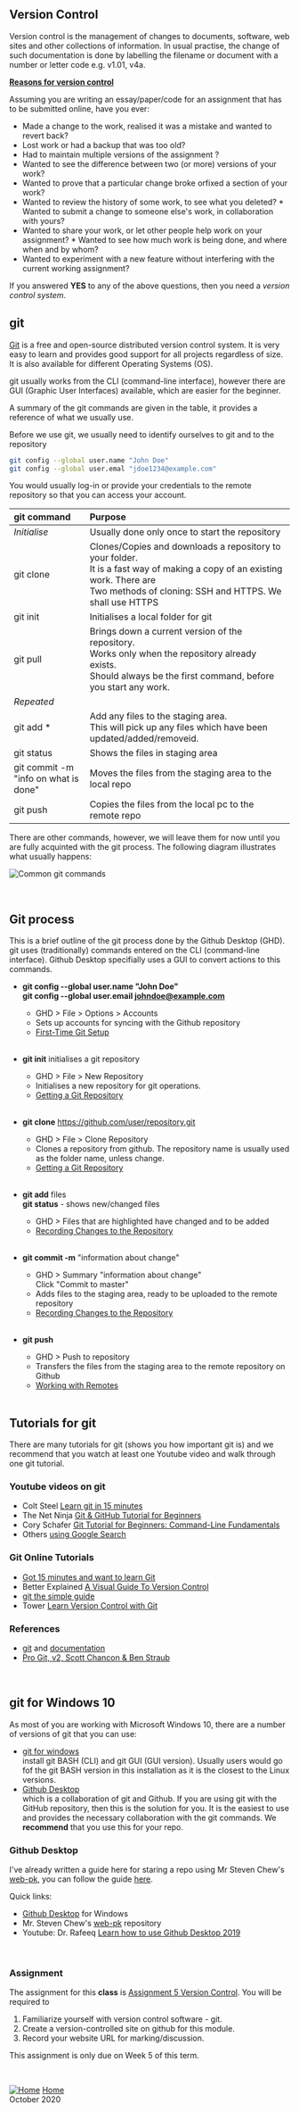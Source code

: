 
## Version Control

Version control is the management of changes to documents, software, web sites and other collections of information. In usual practise, the change of such documentation is done by labelling the filename or document with a number or letter code e.g. v1.01, v4a.

**[Reasons for version control](https://stackoverflow.com/questions/1408450/why-should-i-use-version-control)**

Assuming you are writing an essay/paper/code for an assignment that has to be submitted online, have you ever:

* Made a change to the work, realised it was a mistake and wanted to revert
back?
* Lost work or had a backup that was too old?
* Had to maintain multiple versions of the assignment ?
* Wanted to see the difference between two (or more) versions of your work?
* Wanted to prove that a particular change broke orfixed a section of your work?
* Wanted to review the history of some work, to see what you deleted? * Wanted to submit a change to someone else's work, in collaboration with yours?
* Wanted to share your work, or let other people help work on your assignment? * Wanted to see how much work is being done, and where when and by whom?
* Wanted to experiment with a new feature without interfering with the current working assignment?

If you answered **YES** to any of the above questions, then you need a *version control system*.

## git

[Git](https://git-scm.com/) is a free and open-source distributed version control system.  It is very easy to learn and provides good support for all projects regardless of size.  It is also available for different Operating Systems (OS).

git usually works from the CLI (command-line interface), however there are GUI (Graphic User Interfaces) available, which are easier for the beginner.

A summary of the git commands are given in the table, it provides a reference of what we usually use.

Before we use git, we usually need to identify ourselves to git and to the repository

```bash
git config --global user.name "John Doe"
git config --global user.emal "jdoe1234@example.com"
```

You would usually log-in or provide your credentials to the remote repository so that you can access your account.

|git command         | Purpose                                         |
|:-------------------|:-------------------------------------------------|
| *Initialise*         | Usually done only once to start the repository  |
| git clone <repo>   | Clones/Copies and downloads a repository to your folder.<br>It is a fast way of making a copy of an existing work.  There are <br>Two methods of cloning: SSH and HTTPS.  We shall use HTTPS |
| git init           | Initialises a local folder for git |
| git pull           | Brings down a current version of the repository.<br> Works only when the repository already exists.<br> Should always be the first command, before you start any work. |
| *Repeated*           |      |
| git add *          | Add any files to the staging area.<br>This will pick up any files which have been updated/added/removeid.|
| git status         | Shows the files in staging area|
| git commit -m <br>"info on what is done" | Moves the files from the staging area to the local repo |
| git push           | Copies the files from the local pc to the remote repo |

There are other commands, however, we will leave them for now until you are fully acquinted with the git process.  The following diagram illustrates what usually happens:

![Common git commands](images/05_1_git_commands.jpg)

&nbsp;

## Git process

This is a brief outline of the git process done by the Github Desktop (GHD).  git uses (traditionally) commands entered on the CLI (command-line interface).  Github Desktop specifially uses a GUI to convert actions to this commands.

*  **git config --global user.name "John Doe"**    
    **git config --global user.email johndoe@example.com**
    - GHD > File > Options > Accounts
    - Sets up accounts for syncing with the Github repository
    - [First-Time Git Setup](https://git-scm.com/book/en/v2/Getting-Started-First-Time-Git-Setup)    
    &nbsp;

*  **git init** initialises a git repository
    - GHD > File > New Repository
    - Initialises a new repository for git operations.
    - [Getting a Git Repository](https://git-scm.com/book/en/v2/Git-Basics-Getting-a-Git-Repository)    
    &nbsp;

*  **git clone** https://github.com/user/repository.git
    - GHD > File > Clone Repository
    - Clones a repository from github.  The repository name is usually used as the folder name, unless change.
    - [Getting a Git Repository](https://git-scm.com/book/en/v2/Git-Basics-Getting-a-Git-Repository)    
    &nbsp;

*  **git add**  files<br>
    **git status** - shows new/changed files
    -  GHD > Files that are highlighted have changed and to be added
    -  [Recording Changes to the Repository](https://git-scm.com/book/en/v2/Git-Basics-Recording-Changes-to-the-Repository)    
    &nbsp;

*   **git commit -m** "information about change"
    -  GHD > Summary "information about change"    
        Click "Commit to master"
    -  Adds files to the staging area, ready to be uploaded to the remote repository
    -  [Recording Changes to the Repository](https://git-scm.com/book/en/v2/Git-Basics-Recording-Changes-to-the-Repository)    
    &nbsp;

*   **git push**
    -  GHD > Push to repository
    -  Transfers the files from the staging area to the remote repository on Github
    -  [Working with Remotes](https://git-scm.com/book/en/v2/Git-Basics-Working-with-Remotes)   
    &nbsp;

## Tutorials for git

There are many tutorials for git (shows you how important git is) and we recommend that you watch at least one Youtube video and walk through one git tutorial.

### Youtube videos on git

*  Colt Steel [Learn git in 15 minutes](https://www.youtube.com/watch?v=USjZcfj8yxE)
*  The Net Ninja [Git & GitHub Tutorial for Beginners](https://www.youtube.com/playlist?list=PL4cUxeGkcC9goXbgTDQ0n_4TBzOO0ocPR)
*  Cory Schafer [Git Tutorial for Beginners: Command-Line Fundamentals](https://www.youtube.com/watch?v=HVsySz-h9r4)
*  Others [using Google Search](https://www.youtube.com/results?search_query=git+tutorial+for+beginners)

### Git Online Tutorials

* [Got 15 minutes and want to learn Git](https://try.github.io/)
* Better Explained [A Visual Guide To Version Control](https://betterexplained.com/articles/a-visual-guide-to-version-control/)
* [git the simple guide](http://rogerdudler.github.io/git-guide/)
* Tower [Learn Version Control with Git](https://www.git-tower.com/learn/git/ebook/en/command-line/introduction#start)

### References

* [git](https://git-scm.com/) and [documentation](https://git-scm.com/doc)
* [Pro Git, v2, Scott Chancon & Ben Straub](https://git-scm.com/book/en/v2)

&nbsp;

## git for Windows 10

As most of you are working with Microsoft Windows 10, there are a number of versions of git that you can use:

* [git for windows](https://gitforwindows.org/)   
    install git BASH (CLI) and git GUI (GUI version).  Usually users would go fof the git BASH version in this installation as it is the closest to the Linux versions.
* [Github Desktop](https://desktop.github.com/)   
    which is a collaboration of git and Github.  If you are using git with the GitHub repository, then this is the solution for you.  It is the easiest to use and provides the necessary collaboration with the git commands.  We **recommend** that you use this for your repo.

### Github Desktop

I've already written a guide here for staring a repo using Mr Steven Chew's [web-pk](https://github.com/skeatz/web-pk), you can follow the guide [here](web-pk/web-pk.md).

Quick links:

*  [Github Desktop](https://desktop.github.com/) for Windows
*  Mr. Steven Chew's [web-pk](https://github.com/skeatz/web-pk) repository
*  Youtube: Dr. Rafeeq [Learn how to use Github Desktop 2019](https://youtu.be/FckOKBrdsBg)

&nbsp;

### Assignment

The assignment for this **class** is [Assignment 5 Version Control](assignments/as05_version_control.md).  You will be required to

1. Familiarize yourself with version control software - git.
2. Create a version-controlled site on github for this module.
3. Record your website URL for marking/discussion.

This assignment is only due on Week 5 of this term.

&nbsp;

[![Home](images/home.png "Home")](index.md) [Home](index.md)<br>
October 2020
